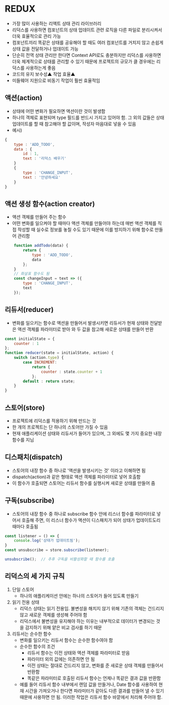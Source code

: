 # REDUX
- 가장 많이 사용하는 리액트 상태 관리 라이브러리
- 리덕스를 사용하면 컴포넌트의 상태 업데이트 관련 로직을 다른 파일로 분리시켜서 더욱 효율적으로 관리 가능
- 컴포넌트끼리 똑같은 상태를 공유해야 할 때도 여러 컴포넌트를 거치지 않고 손쉽게 상태 값을 전달하거나 업데이트 가능
- 단순히 전역 상태 관리만 한다면 Context API로도 충분하지만 리덕스를 사용하면 더욱 체계적으로 상태를 관리할 수 있기 때문에 프로젝트의 규모가 클 경우에는 리덕스를 사용하는게 좋음
- 코드의 유지 보수성▲ 작업 효율▲
- 미들웨어 지원으로 비동기 작업이 훨씬 효율적임

## 액션(action)
- 상태에 어떤 변화가 필요하면 액션이란 것이 발생함
- 하나의 객체로 표현되며 type 필드를 반드시 가지고 있어야 함. 그 외의 값들은 상태 업데이트를 할 때 참고해야 할 값이며, 작성자 마음대로 넣을 수 있음
- 예시)
```js
{
    type : 'ADD_TODO',
    data : {
        id : 1,
        text : '리덕스 배우기'
    }
    {
        type : 'CHANGE_INPUT',
        text : '안녕하세요'
    }
}
```
## 액션 생성 함수(action creator)
- 액션 객체를 만들어 주는 함수
- 어떤 변화를 일으켜야 할 때마다 액션 객체를 만들어야 하는데 매번 액션 객체를 직접 작성할 때 실수로 정보를 놓칠 수도 있기 때문에 이를 방지하기 위해 함수로 만들어 관리함
```js
    function addTodo(data) {
        return {
            type : 'ADD_TODO',
            data
        };
    }
    // 화살표 함수도 됨
    const changeInput = text => ({
        type : 'CHANGE_INPUT',
        text
    });
```


## 리듀서(reducer)
- 변화를 일으키는 함수로 액션을 만들어서 발생시키면 리듀서가 현재 상태와 전달받은 액션 객체를 파라미터로 받아 와 두 값을 참고해 새로운 상태를 만들어 반환
```js
const initialState = {
    counter : 1
};
function reducer(state = initialState, action) {
    switch (action.type) {
        case INCREMENT:
            return {
                counter : state.counter + 1
            };
        default : return state;
    }
}
```
## 스토어(store)
- 프로젝트에 리덕스를 적용하기 위해 만드는 것
- 한 개의 프로젝트는 단 하나의 스토어만 가질 수 있음
- 현재 애플리케이션 상태와 리듀서가 들어가 있으며, 그 외에도 몇 가지 중요한 내장 함수를 지님

## 디스패치(dispatch)
- 스토어의 내장 함수 중 하나로 '액션을 발생시키는 것' 이라고 이해하면 됨
- dispatch(action)과 같은 형태로 액션 객체를 파라미터로 넣어 호출함
- 이 함수가 호출되면 스토어는 리듀서 함수를 실행시켜 새로운 상태를 만들어 줌

## 구독(subscribe)
- 스토어의 내장 함수 중 하나로 subscribe 함수 안에 리스너 함수를 파라미터로 넣어서 호출해 주면, 이 리스너 함수가 액션이 디스패치가 되어 상태가 업데이트도리 때마다 호출됨
```js
const listener = () => {
    console.log('상태가 업데이트됨');
}
const unsubscribe = store.subscribe(listener);

unsubscribe();  // 추후 구독을 비활성화할 때 함수를 호출
```


## 리덕스의 세 가지 규칙
1. 단일 스토어
    - 하나의 애플리케이션 안에는 하나의 스토어가 들어 있도록 만들기
2. 읽기 전용 상태
    - 리덕스 상태는 읽기 전용임. 불변성을 해치지 않기 위해 기존의 객체는 건드리지 않고 새로운 객체를 생성해 주어야 함
    - 리덕스에서 불변성을 유지해야 하는 이유는 내부적으로 데이터가 변경되는 것을 감지하기 위해 얕은 비교 검사를 하기 때문
3. 리듀서는 순수한 함수
    - 변화를 일으키는 리듀서 함수는 순수한 함수여야 함
    - 순수한 함수의 조건
        - 리듀서 함수는 이전 상태와 액션 객체를 파라미터로 받음
        - 파라미터 외의 값에는 의존하면 안 됨
        - 이전 상태는 절대로 건드리지 않고, 변화를 준 새로운 상태 객체를 만들어서 반환함
        - 똑같은 파라미터로 호출된 리듀서 함수는 언제나 똑같은 결과 값을 반환함
    - 예를 들어 리듀서 함수 내부에서 랜덤 값을 만들거나, Date 함수를 사용하여 현재 시간을 가져오거나 한다면 파라미터가 같아도 다른 결과를 만들어 낼 수 있기 때문에 사용하면 안 됨. 이러한 작업은 리듀서 함수 바깥에서 처리해 주어야 함.